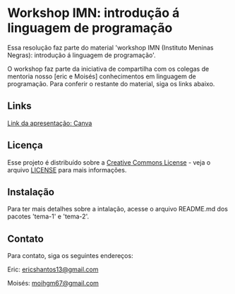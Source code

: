 # Workshop IMN: introdução á linguagem de programação

Essa resolução faz parte do material 'workshop IMN (Instituto Meninas Negras):
introdução á linguagem de programação'.

O workshop faz parte da iniciativa de
compartilha com os colegas de mentoria 
nosso [eric e Moisés] conhecimentos em linguagem de programação.
Para conferir o restante do material, siga os links abaixo.

## Links
[Link da apresentação: Canva](https://www.canva.com/design/DAF2zCEy_Aw/iLER0vf68zHH6gsWRlnapA/edit?utm_content=DAF2zCEy_Aw&utm_campaign=designshare&utm_medium=link2&utm_source=sharebutton)

## Licença
Esse projeto é distribuído sobre a [Creative Commons License](https://creativecommons.org/licenses/by/4.0/legalcode) - veja o arquivo
[LICENSE](LICENSE) para mais informações.

## Instalação 
Para ter mais detalhes sobre a intalação, acesse o arquivo README.md dos pacotes 'tema-1' e 'tema-2'.

## Contato 
Para contato, siga os seguintes endereços:


Eric: ericshantos13@gmail.com

Moisés: moihgm67@gmail.com
